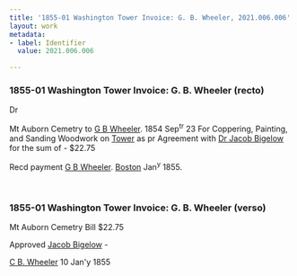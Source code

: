 ```yaml
---
title: '1855-01 Washington Tower Invoice: G. B. Wheeler, 2021.006.006'
layout: work
metadata:
- label: Identifier
  value: 2021.006.006

---
```

<div class="pages">
<div id="page-1262228">
<h3><a name="page-1262228">1855-01 Washington Tower Invoice: G. B. Wheeler (recto)</a></h3>
<div class="page-content">
<p>Dr</p>
<p>Mt Auborn Cemetry to <a href='/pages/subjects/57475' title='Wheeler, G. B.'>G B Wheeler</a>.<span class='line-break'> </span><date when='1854-09-23'>1854<span class='line-break'> </span>Sep<sup>tr</sup> 23</date>  For Coppering, Painting, and Sanding<span class='line-break'> </span>Woodwork on <a href='/pages/subjects/54814' title='Washington Tower'>Tower</a> as pr Agreement<span class='line-break'> </span>with <a href='/pages/subjects/52529' title='Bigelow, Jacob'>Dr Jacob Bigelow</a><span class='line-break'> </span>for the sum of - $22.75</p>
<p>Recd payment<span class='line-break'> </span><a href='/pages/subjects/57475' title='Wheeler, G. B.'>G B Wheeler</a>.<span class='line-break'> </span><a href='/pages/subjects/52559' title='Boston, MA'>Boston</a> <date when='1855-01'>Jan<sup>y</sup> 1855</date>.</p>
</div>
</div>
<br />
<div id="page-1262229">
<h3><a name="page-1262229">1855-01 Washington Tower Invoice: G. B. Wheeler (verso)</a></h3>
<div class="page-content">
<p>Mt Auborn Cemetry<span class='line-break'> </span>Bill $22.75</p>
<p>Approved<span class='line-break'> </span><a href='/pages/subjects/52529' title='Bigelow, Jacob'>Jacob Bigelow</a> -</p>
<p><a href='/pages/subjects/57475' title='Wheeler, G. B.'>C B. Wheeler</a> 10<span class='line-break'> </span>Jan'y 1855</p>
</div>
</div>
<br />
</div>
